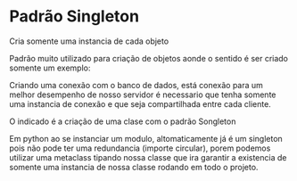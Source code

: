 # Padrão Singleton

Cria somente uma instancia de cada objeto

Padrão muito utilizado para criação de objetos aonde o sentido é ser criado somente um exemplo: 

Criando uma conexão com o banco de dados, está conexão para um melhor desempenho de nosso servidor é necessario que tenha somente uma instancia de conexão e que seja compartilhada entre cada cliente. 

O indicado é a criação de uma clase com o padrão Songleton

Em python ao se instanciar um modulo, altomaticamente já é um singleton pois não pode ter uma redundancia (importe circular), porem podemos utilizar uma metaclass tipando nossa classe que ira garantir a existencia de somente uma instancia de nossa classe rodando em todo o projeto.